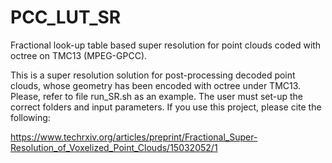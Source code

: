 # PCC_LUT_SR
Fractional look-up table based super resolution for point clouds coded with octree on TMC13 (MPEG-GPCC).

This is a super resolution solution for post-processing decoded point clouds, whose geometry has been encoded with octree under TMC13. 
Please, refer to file run_SR.sh as an example. The user must set-up the correct folders and input parameters. 
If you use this project, please cite the following:

https://www.techrxiv.org/articles/preprint/Fractional_Super-Resolution_of_Voxelized_Point_Clouds/15032052/1
